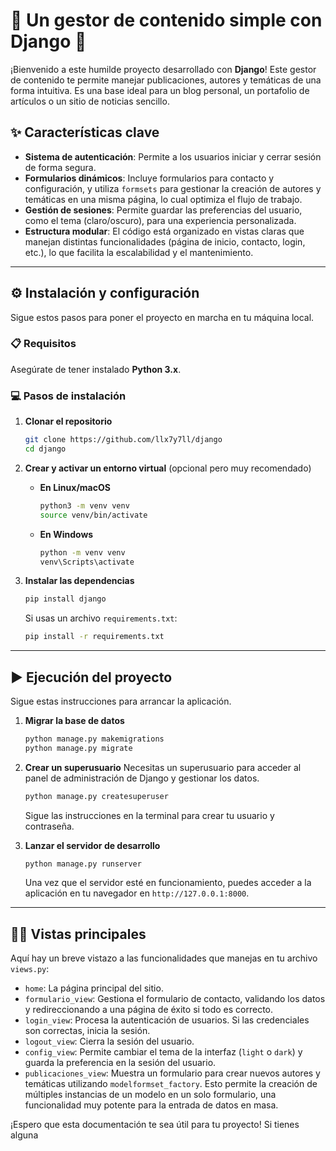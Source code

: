 # 📝 Un gestor de contenido simple con Django 🚀

¡Bienvenido a este humilde proyecto desarrollado con **Django**! 
Este gestor de contenido te permite manejar publicaciones, autores y temáticas de una forma intuitiva. Es una base ideal para un blog personal, un portafolio de artículos o un sitio de noticias sencillo.

## ✨ Características clave

- **Sistema de autenticación**: Permite a los usuarios iniciar y cerrar sesión de forma segura.
- **Formularios dinámicos**: Incluye formularios para contacto y configuración, y utiliza `formsets` para gestionar la creación de autores y temáticas en una misma página, lo cual optimiza el flujo de trabajo.
- **Gestión de sesiones**: Permite guardar las preferencias del usuario, como el tema (claro/oscuro), para una experiencia personalizada.
- **Estructura modular**: El código está organizado en vistas claras que manejan distintas funcionalidades (página de inicio, contacto, login, etc.), lo que facilita la escalabilidad y el mantenimiento.

---

## ⚙️ Instalación y configuración

Sigue estos pasos para poner el proyecto en marcha en tu máquina local.

### 📋 Requisitos

Asegúrate de tener instalado **Python 3.x**.

### 💻 Pasos de instalación

1.  **Clonar el repositorio**
    ```bash
    git clone https://github.com/llx7y7ll/django
    cd django
    ```
2.  **Crear y activar un entorno virtual** (opcional pero muy recomendado)
    
    * **En Linux/macOS**
        ```bash
        python3 -m venv venv
        source venv/bin/activate
        ```
    * **En Windows**
        ```bash
        python -m venv venv
        venv\Scripts\activate
        ```
3.  **Instalar las dependencias**
    ```bash
    pip install django
    ```
    Si usas un archivo `requirements.txt`:
    ```bash
    pip install -r requirements.txt
    ```

---

## ▶️ Ejecución del proyecto

Sigue estas instrucciones para arrancar la aplicación.

1.  **Migrar la base de datos**
    ```bash
    python manage.py makemigrations
    python manage.py migrate
    ```
2.  **Crear un superusuario**
    Necesitas un superusuario para acceder al panel de administración de Django y gestionar los datos.
    ```bash
    python manage.py createsuperuser
    ```
    Sigue las instrucciones en la terminal para crear tu usuario y contraseña.
    
3.  **Lanzar el servidor de desarrollo**
    ```bash
    python manage.py runserver
    ```
    Una vez que el servidor esté en funcionamiento, puedes acceder a la aplicación en tu navegador en `http://127.0.0.1:8000`.

---

## 🧑‍💻 Vistas principales

Aquí hay un breve vistazo a las funcionalidades que manejas en tu archivo `views.py`:

- `home`: La página principal del sitio.
- `formulario_view`: Gestiona el formulario de contacto, validando los datos y redireccionando a una página de éxito si todo es correcto.
- `login_view`: Procesa la autenticación de usuarios. Si las credenciales son correctas, inicia la sesión.
- `logout_view`: Cierra la sesión del usuario.
- `config_view`: Permite cambiar el tema de la interfaz (`light` o `dark`) y guarda la preferencia en la sesión del usuario.
- `publicaciones_view`: Muestra un formulario para crear nuevos autores y temáticas utilizando `modelformset_factory`. Esto permite la creación de múltiples instancias de un modelo en un solo formulario, una funcionalidad muy potente para la entrada de datos en masa.

¡Espero que esta documentación te sea útil para tu proyecto! Si tienes alguna
